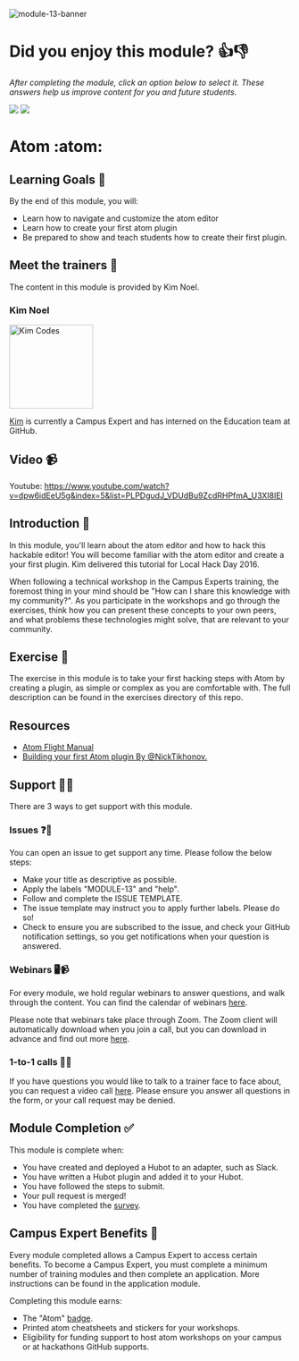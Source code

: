 ![module-13-banner](https://user-images.githubusercontent.com/1790822/30443907-1e626ca8-9979-11e7-9257-86ad97db3fe1.png)

# Did you enjoy this module? 👍👎
_After completing the module, click an option below to select it. These answers help us improve content for you and future students._

[![](https://m131jyck4m.execute-api.us-west-2.amazonaws.com/prod/poll/01BT0P7Q3W05H2MYEXGFVC6AH1/I%20enjoyed%20this%20module)](https://m131jyck4m.execute-api.us-west-2.amazonaws.com/prod/poll/01BT0P7Q3W05H2MYEXGFVC6AH1/I%20enjoyed%20this%20module/vote)
[![](https://m131jyck4m.execute-api.us-west-2.amazonaws.com/prod/poll/01BT0P7Q3W05H2MYEXGFVC6AH1/I%20did%20not%20enjoy%20this%20module)](https://m131jyck4m.execute-api.us-west-2.amazonaws.com/prod/poll/01BT0P7Q3W05H2MYEXGFVC6AH1/I%20did%20not%20enjoy%20this%20module/vote)

# Atom :atom:

## Learning Goals 🥅

By the end of this module, you will:
- Learn how to navigate and customize the atom editor
- Learn how to create your first atom plugin
- Be prepared to show and teach students how to create their first plugin.

## Meet the trainers 🍎

The content in this module is provided by Kim Noel.

###  Kim Noel
<img src="https://github.com/kim-codes.png" href="https://github.com/kim-codes" title="Kim Codes" width="150"></img>

[Kim](https://github.com/kim-codes) is currently a Campus Expert and has interned on the Education team at GitHub.

## Video 📹

Youtube: https://www.youtube.com/watch?v=dpw6idEeU5g&index=5&list=PLPDgudJ_VDUdBu9ZcdRHPfmA_U3XI8lEI

## Introduction 👋

In this module, you'll learn about the atom editor and how to hack this hackable editor! You will become familiar with the atom editor and create a your first plugin. Kim delivered this tutorial for Local Hack Day 2016.

When following a technical workshop in the Campus Experts training, the foremost thing in your mind should be "How can I share this knowledge with my community?". As you participate in the workshops and go through the exercises, think how you can present these concepts to your own peers, and what problems these technologies might solve, that are relevant to your community.

## Exercise 📝

The exercise in this module is to take your first hacking steps with Atom by creating a plugin, as simple or complex as you are comfortable with. The full description can be found in the exercises directory of this repo.

## Resources

- [Atom Flight Manual](http://flight-manual.atom.io/)
- [Building your first Atom plugin By @NickTikhonov.](https://github.com/blog/2231-building-your-first-atom-plugin)

## Support 🙋🏿

There are 3 ways to get support with this module.

### Issues ❓💬

You can open an issue to get support any time. Please follow the below steps:
- Make your title as descriptive as possible.
- Apply the labels "MODULE-13" and "help".
- Follow and complete the ISSUE TEMPLATE.
- The issue template may instruct you to apply further labels. Please do so!
- Check to ensure you are subscribed to the issue, and check your GitHub notification settings, so you get notifications when your question is answered.

### Webinars 🖥📹

For every module, we hold regular webinars to answer questions, and walk through the content.
You can find the calendar of webinars [here](https://calendar.google.com/calendar/ical/github.com_ei82gchda2egevr7aukq6uj1f0%40group.calendar.google.com/public/basic.ics).

Please note that webinars take place through Zoom. The Zoom client will automatically download when you join a call, but you can download in advance and find out more [here](https://zoom.us/download).

### 1-to-1 calls 💖📞

If you have questions you would like to talk to a trainer face to face about, you can request a video call [here](https://calendly.com/joenash/campus-experts-support). Please ensure you answer all questions in the form, or your call request may be denied.

## Module Completion ✅

This module is complete when:
- You have created and deployed a Hubot to an adapter, such as Slack.
- You have written a Hubot plugin and added it to your Hubot.
- You have followed the steps to submit.
- Your pull request is merged!
- You have completed the [survey](https://goo.gl/forms/yWLpRp4xycPs6PKS2).

## Campus Expert Benefits 🏅

Every module completed allows a Campus Expert to access certain benefits. To become a Campus Expert, you must complete a minimum number of training modules and then complete an application. More instructions can be found in the application module.

Completing this module earns:
- The "Atom" [badge](../docs/badges.md).
- Printed atom cheatsheets and stickers for your workshops.
- Eligibility for funding support to host atom workshops on your campus or at hackathons GitHub supports.
